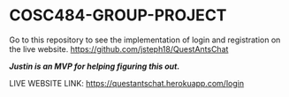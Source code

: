 # COSC484-GROUP-PROJECT

Go to this repository to see the implementation of login and registration on the live website.
https://github.com/jsteph18/QuestAntsChat

***Justin is an MVP for helping figuring this out.***

LIVE WEBSITE LINK: https://questantschat.herokuapp.com/login
